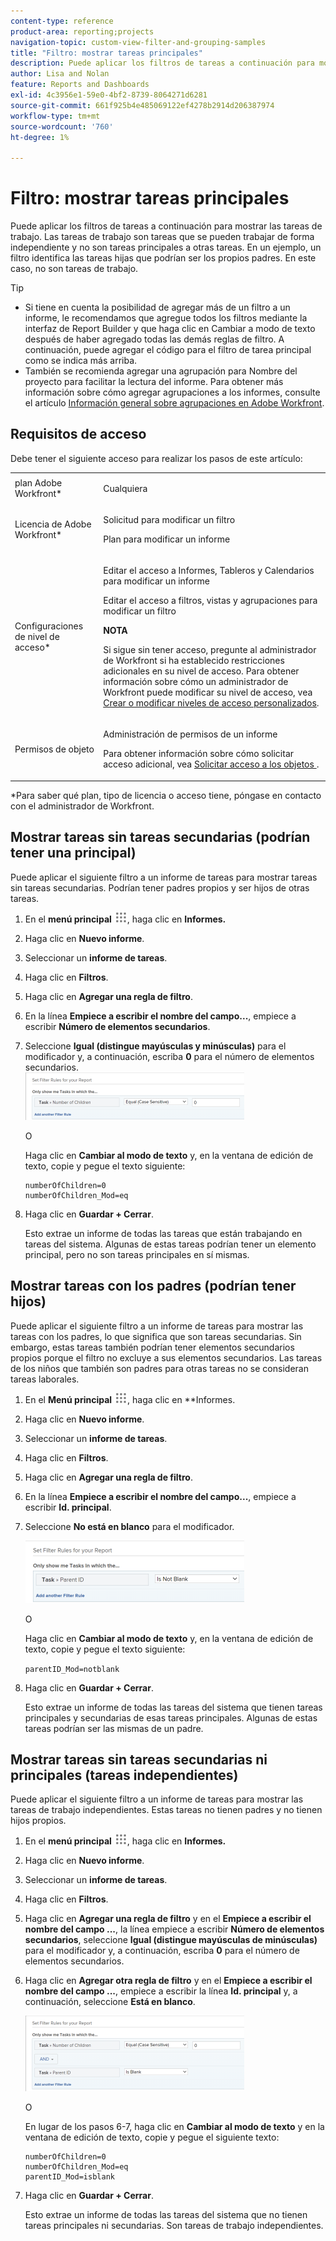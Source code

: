 ```yaml
---
content-type: reference
product-area: reporting;projects
navigation-topic: custom-view-filter-and-grouping-samples
title: "Filtro: mostrar tareas principales"
description: Puede aplicar los filtros de tareas a continuación para mostrar las tareas de trabajo. Las tareas de trabajo son tareas que se pueden trabajar de forma independiente y no son tareas principales a otras tareas. En un ejemplo, un filtro identifica las tareas hijas que podrían ser los propios padres. En este caso, no son tareas de trabajo.
author: Lisa and Nolan
feature: Reports and Dashboards
exl-id: 4c3956e1-59e0-4bf2-8739-8064271d6281
source-git-commit: 661f925b4e485069122ef4278b2914d206387974
workflow-type: tm+mt
source-wordcount: '760'
ht-degree: 1%

---
```


# Filtro: mostrar tareas principales

Puede aplicar los filtros de tareas a continuación para mostrar las tareas de trabajo. Las tareas de trabajo son tareas que se pueden trabajar de forma independiente y no son tareas principales a otras tareas. En un ejemplo, un filtro identifica las tareas hijas que podrían ser los propios padres. En este caso, no son tareas de trabajo.

>[!TIP]
>
>* Si tiene en cuenta la posibilidad de agregar más de un filtro a un informe, le recomendamos que agregue todos los filtros mediante la interfaz de Report Builder y que haga clic en Cambiar a modo de texto después de haber agregado todas las demás reglas de filtro. A continuación, puede agregar el código para el filtro de tarea principal como se indica más arriba. 
>* También se recomienda agregar una agrupación para Nombre del proyecto para facilitar la lectura del informe. Para obtener más información sobre cómo agregar agrupaciones a los informes, consulte el artículo [Información general sobre agrupaciones en Adobe Workfront](../../../reports-and-dashboards/reports/reporting-elements/groupings-overview.md).
>

## Requisitos de acceso

Debe tener el siguiente acceso para realizar los pasos de este artículo:

<table style="table-layout:auto"> 
 <col> 
 <col> 
 <tbody> 
  <tr> 
   <td role="rowheader">plan Adobe Workfront*</td> 
   <td> <p>Cualquiera</p> </td> 
  </tr> 
  <tr> 
   <td role="rowheader">Licencia de Adobe Workfront*</td> 
   <td> <p>Solicitud para modificar un filtro </p>
   <p>Plan para modificar un informe</p> </td> 
  </tr> 
  <tr> 
   <td role="rowheader">Configuraciones de nivel de acceso*</td> 
   <td> <p>Editar el acceso a Informes, Tableros y Calendarios para modificar un informe</p> <p>Editar el acceso a filtros, vistas y agrupaciones para modificar un filtro</p> <p><b>NOTA</b>

Si sigue sin tener acceso, pregunte al administrador de Workfront si ha establecido restricciones adicionales en su nivel de acceso. Para obtener información sobre cómo un administrador de Workfront puede modificar su nivel de acceso, vea <a href="../../../administration-and-setup/add-users/configure-and-grant-access/create-modify-access-levels.md" class="MCXref xref">Crear o modificar niveles de acceso personalizados</a>.</p> </td>
</tr>
  <tr> 
   <td role="rowheader">Permisos de objeto</td> 
   <td> <p>Administración de permisos de un informe</p> <p>Para obtener información sobre cómo solicitar acceso adicional, vea <a href="../../../workfront-basics/grant-and-request-access-to-objects/request-access.md" class="MCXref xref">Solicitar acceso a los objetos </a>.</p> </td> 
  </tr> 
 </tbody> 
</table>

&#42;Para saber qué plan, tipo de licencia o acceso tiene, póngase en contacto con el administrador de Workfront.

## Mostrar tareas sin tareas secundarias (podrían tener una principal)

Puede aplicar el siguiente filtro a un informe de tareas para mostrar tareas sin tareas secundarias. Podrían tener padres propios y ser hijos de otras tareas.

1. En el **menú principal** ![](assets/main-menu-icon.png), haga clic en **Informes.**

1. Haga clic en **Nuevo informe**.
1. Seleccionar un **informe de tareas**.
1. Haga clic en **Filtros**.
1. Haga clic en **Agregar una regla de filtro**.
1. En la línea **Empiece a escribir el nombre del campo...**, empiece a escribir **Número de elementos secundarios**.

1. Seleccione **Igual (distingue mayúsculas y minúsculas)** para el modificador y, a continuación, escriba **0** para el número de elementos secundarios.\
   ![](assets/parent-task-filter-from-the-ui-350x76.png)

   O

   Haga clic en **Cambiar al modo de texto** y, en la ventana de edición de texto, copie y pegue el texto siguiente: 

   ```
   numberOfChildren=0
   numberOfChildren_Mod=eq
   ```


1. Haga clic en **Guardar + Cerrar**.

   Esto extrae un informe de todas las tareas que están trabajando en tareas del sistema. Algunas de estas tareas podrían tener un elemento principal, pero no son tareas principales en sí mismas.

## Mostrar tareas con los padres (podrían tener hijos)

Puede aplicar el siguiente filtro a un informe de tareas para mostrar las tareas con los padres, lo que significa que son tareas secundarias. Sin embargo, estas tareas también podrían tener elementos secundarios propios porque el filtro no excluye a sus elementos secundarios. Las tareas de los niños que también son padres para otras tareas no se consideran tareas laborales.

1. En el **Menú principal** ![](assets/main-menu-icon.png), haga clic en **Informes.
1. Haga clic en **Nuevo informe**.
1. Seleccionar un **informe de tareas**.
1. Haga clic en **Filtros**.
1. Haga clic en **Agregar una regla de filtro**.
1. En la línea **Empiece a escribir el nombre del campo...**, empiece a escribir **Id. principal**.
1. Seleccione **No está en blanco** para el modificador.

   ![](assets/filter-parent-id-not-blank-350x100.png)

   O

   Haga clic en **Cambiar al modo de texto** y, en la ventana de edición de texto, copie y pegue el texto siguiente: 

   `parentID_Mod=notblank`

1. Haga clic en **Guardar + Cerrar**.

   Esto extrae un informe de todas las tareas del sistema que tienen tareas principales y secundarias de esas tareas principales. Algunas de estas tareas podrían ser las mismas de un padre.

## Mostrar tareas sin tareas secundarias ni principales (tareas independientes)

Puede aplicar el siguiente filtro a un informe de tareas para mostrar las tareas de trabajo independientes. Estas tareas no tienen padres y no tienen hijos propios.

1. En el **menú principal** ![](assets/main-menu-icon.png), haga clic en **Informes.**
1. Haga clic en **Nuevo informe**.
1. Seleccionar un **informe de tareas**.
1. Haga clic en **Filtros**.
1. Haga clic en **Agregar una regla de filtro** y en el **Empiece a escribir el nombre del campo ...**, la línea empiece a escribir **Número de elementos secundarios**, seleccione **Igual (distingue mayúsculas de minúsculas)** para el modificador y, a continuación, escriba **0** para el número de elementos secundarios.
1. Haga clic en **Agregar otra regla de filtro** y en el **Empiece a escribir el nombre del campo ...**, empiece a escribir la línea **Id. principal** y, a continuación, seleccione **Está en blanco**.

   ![](assets/filter-parent-id-blank-and-zero-children-350x121.png)

   O

   En lugar de los pasos 6-7, haga clic en **Cambiar al modo de texto** y en la ventana de edición de texto, copie y pegue el siguiente texto: 

   <!--
   <p data-mc-conditions="QuicksilverOrClassic.Draft mode">(NOTE: ensure steps above stay accurate)</p>
   -->

   ```
   numberOfChildren=0
   numberOfChildren_Mod=eq
   parentID_Mod=isblank
   ```

1. Haga clic en **Guardar + Cerrar**.

   Esto extrae un informe de todas las tareas del sistema que no tienen tareas principales ni secundarias. Son tareas de trabajo independientes.

